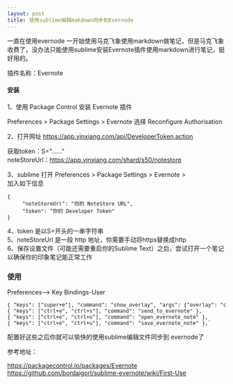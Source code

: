 ```yaml
---
layout: post
title: 使用sublime编辑makdown同步到Evernode
---
```


一直在使用evernode 一开始使用马克飞象使用markdown做笔记，但是马克飞象收费了，没办法只能使用sublime安装Evernote插件使用markdown进行笔记，挺好用的。

插件名称：Evernote  

####  安装

1、使用 Package Control   安装 Evernote 插件

Preferences > Package Settings > Evernote  选择 Reconfigure Authorisation

2、打开网址 <https://app.yinxiang.com/api/DeveloperToken.action> <br>

获取token：S="……"<span style="display:none;">s50:U=b3f855:E=15ce822045f:C=1559070d690:P=1cd:A=en-devtoken:V=2:H=498afd442e0ef97bfe1e9e385a645eda</span><br>
noteStoreUrl：<https://app.yinxiang.com/shard/s50/notestore><br>

3、sublime 打开
 Preferences > Package Settings > Evernote > <br>
 加入如下信息<br>
<pre><small>{
	 "noteStoreUrl": "你的 NoteStore URL",
	 "token": "你的 Developer Token"
}</small></pre>

4、token 是以S=开头的一串字符串<br>
5、noteStoreUrl 是一段 http 地址，你需要手动将https替换成http<br>
6、保存设置文件（可能还需要重启你的Sublime Text）之后，尝试打开一个笔记以确保你的印象笔记能正常工作<br>

### 使用
Preferences--> Key Bindings-User <br>
<pre>
<small>{ "keys": ["super+e"], "command": "show_overlay", "args": {"overlay": "command_palette", "text": "Evernote: "} },
{ "keys": ["ctrl+e", "ctrl+s"], "command": "send_to_evernote" },
{ "keys": ["ctrl+e", "ctrl+o"], "command": "open_evernote_note" },
{ "keys": ["ctrl+e", "ctrl+u"], "command": "save_evernote_note" },`</small>
</pre>

配置好这些之后你就可以愉快的使用sublime编辑文件同步到 evernode了

参考地址：

<https://packagecontrol.io/packages/Evernote>
<https://github.com/bordaigorl/sublime-evernote/wiki/First-Use>